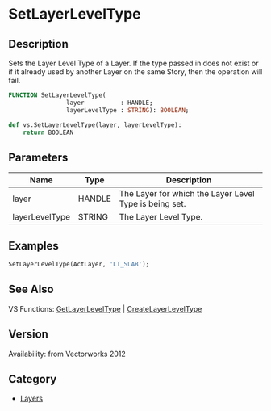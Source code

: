 # SetLayerLevelType

## Description
Sets the Layer Level Type of a Layer. If the type passed in does not exist or if it already used by another Layer on the same Story, then the operation will fail.

```pascal
FUNCTION SetLayerLevelType(
				layer          : HANDLE;
				layerLevelType : STRING): BOOLEAN;
```

```python
def vs.SetLayerLevelType(layer, layerLevelType):
    return BOOLEAN
```

## Parameters
|Name|Type|Description|
|---|---|---|
|layer|HANDLE|The Layer for which the Layer Level Type is being set.|
|layerLevelType|STRING|The Layer Level Type.|

## Examples
```pascal
SetLayerLevelType(ActLayer, 'LT_SLAB');
```

## See Also
VS Functions:
[GetLayerLevelType](GetLayerLevelType.md) 
| [CreateLayerLevelType](CreateLayerLevelType.md)

## Version
Availability: from Vectorworks 2012

## Category
* [Layers](../Categories/Layers.md)
